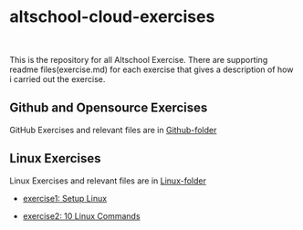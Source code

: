 # altschool-cloud-exercises
<br>

This is the repository for all Altschool Exercise. There are supporting readme files(exercise.md) for each exercise that gives a description of how i carried out the exercise. 
<br>

## Github and Opensource Exercises

GitHub Exercises and relevant files are in [Github-folder](https://github.com/kkins25/altschool-cloud-exercises/blob/main/Github) 
<br>




## Linux Exercises
Linux Exercises and relevant files are in [Linux-folder](https://github.com/kkins25/altschool-cloud-exercises/blob/main/Linux) 
<br>

* [exercise1: Setup Linux](https://github.com/kkins25/altschool-cloud-exercises/blob/main/Linux/Exercise-1)  

* [exercise2: 10 Linux Commands](https://github.com/kkins25/altschool-cloud-exercises/blob/main/Linux/Exercise-1)